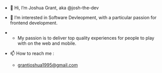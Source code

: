 - 👋 Hi, I’m Joshua Grant, aka @josh-the-dev
- 👀 I’m interested in Software Devleopment, with a particular passion for frontend development. 
-   - My passion is to deliver top quality experiences for people to play with on the web and mobile.
  
- 📫 How to reach me : 
  - grantjoshua1995@gmail.com

<!---
josh-the-dev/josh-the-dev is a ✨ special ✨ repository because its `README.md` (this file) appears on your GitHub profile.
You can click the Preview link to take a look at your changes.
--->
